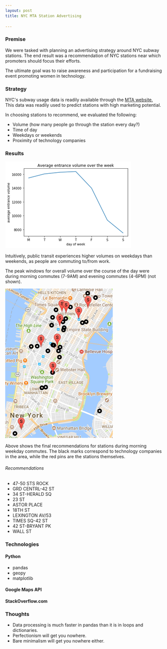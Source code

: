 ```yaml
---
layout: post
title: NYC MTA Station Advertising

---
```


### Premise

We were tasked with planning an advertising strategy around NYC subway stations.  The end result was a recommendation of NYC stations near which promoters should focus their efforts.

The ultimate goal was to raise awareness and participation for a fundraising event promoting women in technology.

### Strategy

NYC's subway usage data is readily available through the [MTA website.](http://web.mta.info/developers/turnstile.html "MTA Turnstile Data") This data was readily used to predict stations with high marketing potential.

In choosing stations to recommend, we evaluated the following:
- Volume (how many people go through the station every day?)
- Time of day
- Weekdays or weekends
- Proximity of technology companies

### Results

<img src="/assets/img/weekdays.png"/>  

Intuitively, public transit experiences higher volumes on weekdays than weekends, as people are commuting to/from work.  

The peak windows for overall volume over the course of the day were during morning commutes (7-9AM) and evening commutes (4-6PM) (not shown).

<img src="/assets/img/tech_stops.png"/>  

Above shows the final recommendations for stations during morning weekday commutes.  The black marks correspond to technology companies in the area, while the red pins are the stations themselves.

###### Recommendations
- 47-50 STS ROCK  
- GRD CENTRL-42 ST  
- 34 ST-HERALD SQ  
- 23 ST  
- ASTOR PLACE  
- 18TH ST  
- LEXINGTON AV/53  
- TIMES SQ-42 ST  
- 42 ST-BRYANT PK  
- WALL ST  

### Technologies

#### Python
- pandas
- geopy
- matplotlib  

#### Google Maps API  

#### StackOverflow.com  

### Thoughts

- Data processing is much faster in pandas than it is in loops and dictionaries.
- Perfectionism will get you nowhere.
- Bare minimalism will get you nowhere either.
